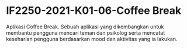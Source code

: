 # IF2250-2021-K01-06-Coffee Break

Aplikasi Coffee Break. Sebuah aplikasi yang dikembangkan untuk membantu pengguna mencari teman dan psikolog serta mencatat keseharian pengguna berdasarkan mood dan aktivitas yang ia lakukan.
